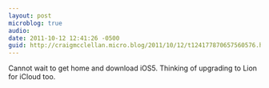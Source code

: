 ```yaml
---
layout: post
microblog: true
audio: 
date: 2011-10-12 12:41:26 -0500
guid: http://craigmcclellan.micro.blog/2011/10/12/t124177870657560576.html
---
```

Cannot wait to get home and download iOS5. Thinking of upgrading to Lion for iCloud too.
